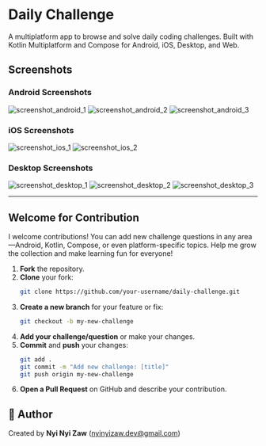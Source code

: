 # Daily Challenge

A multiplatform app to browse and solve daily coding challenges. Built with Kotlin Multiplatform and
Compose for Android, iOS, Desktop, and Web.

## Screenshots

### Android Screenshots

![screenshot_android_1](screenshots/Android1.png)
![screenshot_android_2](screenshots/Android2.png)
![screenshot_android_3](screenshots/Android3.png)

### iOS Screenshots

![screenshot_ios_1](screenshots/ios1.png)
![screenshot_ios_2](screenshots/ios2.png)

### Desktop Screenshots

![screenshot_desktop_1](screenshots/desktop1.png)
![screenshot_desktop_2](screenshots/desktop2.png)
![screenshot_desktop_3](screenshots/desktop3.png)

---

## Welcome for Contribution

I welcome contributions! You can add new challenge questions in any area—Android, Kotlin, Compose,
or even platform-specific topics. Help me grow the collection and make learning fun for everyone!

1. **Fork** the repository.
2. **Clone** your fork:
   ```sh
   git clone https://github.com/your-username/daily-challenge.git
   ```
3. **Create a new branch** for your feature or fix:
   ```sh
   git checkout -b my-new-challenge
   ```
4. **Add your challenge/question** or make your changes.
5. **Commit** and **push** your changes:
   ```sh
   git add .
   git commit -m "Add new challenge: [title]"
   git push origin my-new-challenge
   ```
6. **Open a Pull Request** on GitHub and describe your contribution.

## 👤 Author

Created by **Nyi Nyi Zaw** (nyinyizaw.dev@gmail.com)